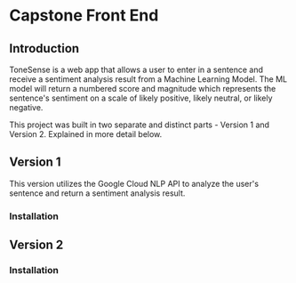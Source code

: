 
# Capstone Front End

## Introduction
ToneSense is a web app that allows a user to enter in a sentence and receive a sentiment analysis result from a Machine Learning Model. The ML model will return a numbered score and magnitude which represents the sentence's sentiment on a scale of likely positive, likely neutral, or likely negative. 

This project was built in two separate and distinct parts - Version 1 and Version 2. Explained in more detail below.

## Version 1
This version utilizes the Google Cloud NLP API to analyze the user's sentence and return a sentiment analysis result.

### Installation


## Version 2

### Installation